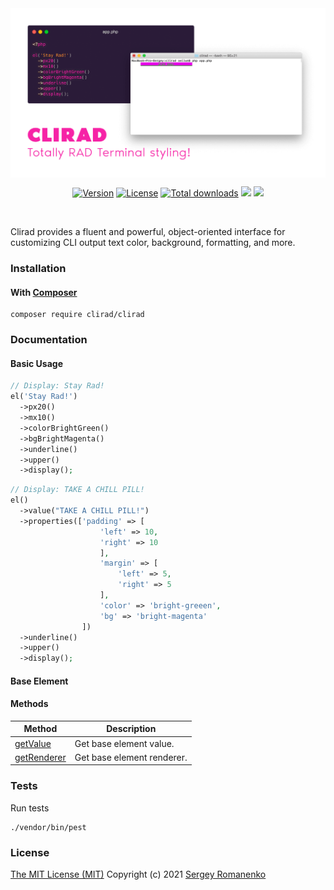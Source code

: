 
<img src="assets/banner.png" alt="Clirad" align="center" title="Totally RAD Terminal styling!">

<br>

<p align="center">
<a href="https://github.com/clirad/clirad/releases"><img alt="Version" src="https://img.shields.io/github/release/clirad/clirad.svg?label=version&color=f623a6"></a> <a href="https://github.com/clirad/clirad"><img src="https://img.shields.io/badge/license-MIT-blue.svg?color=f623a6" alt="License"></a> <a href="https://github.com/clirad/clirad"><img src="https://img.shields.io/github/downloads/clirad/clirad/total.svg?color=f623a6" alt="Total downloads"></a> <img src="https://github.com/atomastic/strings/workflows/Static%20Analysis/badge.svg?branch=dev"> <img src="https://github.com/atomastic/strings/workflows/Tests/badge.svg">
</p>

<br>

Clirad provides a fluent and powerful, object-oriented interface for customizing CLI output text color, background, formatting, and more.

### Installation

#### With [Composer](https://getcomposer.org)

```
composer require clirad/clirad
```

### Documentation

#### Basic Usage

```php 
// Display: Stay Rad!
el('Stay Rad!')
  ->px20()
  ->mx10()
  ->colorBrightGreen()
  ->bgBrightMagenta()
  ->underline()
  ->upper()
  ->display();
```

```php 
// Display: TAKE A CHILL PILL!
el()
  ->value("TAKE A CHILL PILL!") 
  ->properties(['padding' => [
                    'left' => 10, 
                    'right' => 10
                    ], 
                    'margin' => [
                        'left' => 5, 
                        'right' => 5
                    ],
                    'color' => 'bright-greeen', 
                    'bg' => 'bright-magenta'
                ])
  ->underline()
  ->upper()
  ->display();
```

#### Base Element

#### Methods 

<table>
    <thead>
        <tr>
            <th>Method</th>
            <th>Description</th>
        </tr>
    </thead>
    <tbody>
        <tr>
            <td><a href="#methods-getValue">getValue</a></td>
            <td>Get base element value.</td>
        </tr>
        <tr>
            <td><a href="#methods-getRenderer">getRenderer</a></td>
            <td>Get base element renderer.</td>
        </tr>
    </tbody>
</table>

### Tests

Run tests

```
./vendor/bin/pest
```

### License
[The MIT License (MIT)](https://github.com/clirad/clirad/blob/master/LICENSE)
Copyright (c) 2021 [Sergey Romanenko](https://awilum.github.io)
